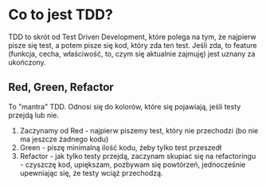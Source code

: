 # Co to jest TDD?  
TDD to skrót od Test Driven Development, które polega na tym, że najpierw pisze się test, a potem pisze się kod, który zda ten test. Jeśli zda, to feature (funkcja, cecha, właściwość, to, czym się aktualnie zajmuję) jest uznany za ukończony.

## Red, Green, Refactor  
To "mantra" TDD. Odnosi się do kolorów, które się pojawiają, jeśli testy przejdą lub nie.  
1. Zaczynamy od Red - najpierw piszemy test, który nie przechodzi (bo nie ma jeszcze żadnego kodu)  
2. Green - piszę minimalną ilość kodu, żeby tylko test przeszedł  
3. Refactor - jak tylko testy przejdą, zaczynam skupiać się na refactoringu - czyszczę kod, upiększam, pozbywam się powtórzeń, jednocześnie upewniając się, że testy wciąż przechodzą.
